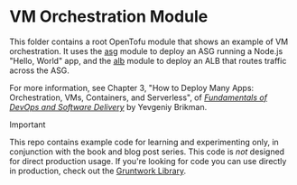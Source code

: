 # VM Orchestration Module

This folder contains a root OpenTofu module that shows an example of VM orchestration. It uses the 
[asg](../../modules/asg) module to deploy an ASG running a Node.js "Hello, World" app, and the [alb](../../modules/alb) 
module to deploy an ALB that routes traffic across the ASG.

For more information, see Chapter 3, "How to Deploy Many Apps: Orchestration, VMs, Containers, and Serverless", of
[_Fundamentals of DevOps and Software Delivery_](https://www.fundamentals-of-devops.com) by Yevgeniy Brikman.

> [!IMPORTANT]  
> This repo contains example code for learning and experimenting only, in conjunction with the book and blog post
> series. This code is _not_ designed for direct production usage. If you're looking for code you can use directly in
> production, check out the [Gruntwork Library](https://www.gruntwork.io/products/library).

